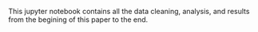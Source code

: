 This jupyter notebook contains all the data cleaning, analysis, and results from the begining of this paper to the end. 
